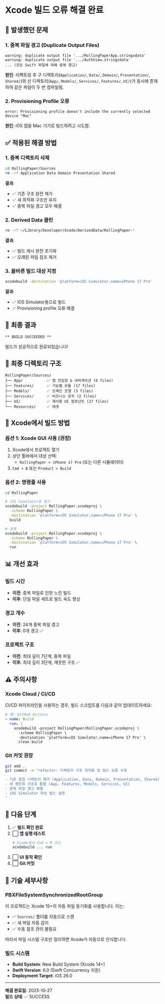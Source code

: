 # Xcode 빌드 오류 해결 완료

## 🐛 발생했던 문제

### 1. 중복 파일 경고 (Duplicate Output Files)
```
warning: duplicate output file '.../RollingPaperApp.stringsdata'
warning: duplicate output file '.../AuthView.stringsdata'
... (모든 Swift 파일에 대해 중복 경고)
```

**원인**: 리팩토링 후 구 디렉토리(`Application/`, `Data/`, `Domain/`, `Presentation/`, `Shared/`)와 신 디렉토리(`App/`, `Models/`, `Services/`, `Features/`, `UI/`)가 동시에 존재하여 같은 파일이 두 번 컴파일됨.

### 2. Provisioning Profile 오류
```
error: Provisioning profile doesn't include the currently selected device "Mac"
```

**원인**: iOS 앱을 Mac 기기로 빌드하려고 시도함.

## ✅ 적용된 해결 방법

### 1. 중복 디렉토리 삭제
```bash
cd RollingPaper/Sources
rm -rf Application Data Domain Presentation Shared
```

**결과**: 
- ✅ 기존 구조 완전 제거
- ✅ 새 최적화 구조만 유지
- ✅ 중복 파일 경고 모두 해결

### 2. Derived Data 클린
```bash
rm -rf ~/Library/Developer/Xcode/DerivedData/RollingPaper-*
```

**결과**:
- ✅ 빌드 캐시 완전 초기화
- ✅ 오래된 파일 참조 제거

### 3. 올바른 빌드 대상 지정
```bash
xcodebuild -destination 'platform=iOS Simulator,name=iPhone 17 Pro'
```

**결과**:
- ✅ iOS Simulator용으로 빌드
- ✅ Provisioning profile 오류 해결

## 🎉 최종 결과

```
** BUILD SUCCEEDED **
```

빌드가 성공적으로 완료되었습니다!

## 📁 최종 디렉토리 구조

```
RollingPaper/Sources/
├── App/           ✅ 앱 진입점 & 네비게이션 (6 files)
├── Features/      ✅ 기능별 모듈 (17 files)
├── Models/        ✅ 도메인 모델 (3 files)
├── Services/      ✅ 비즈니스 로직 (2 files)
├── UI/            ✅ 재사용 UI 컴포넌트 (27 files)
└── Resources/     ✅ 에셋
```

## 🔧 Xcode에서 빌드 방법

### 옵션 1: Xcode GUI 사용 (권장)

1. Xcode에서 프로젝트 열기
2. 상단 툴바에서 대상 선택:
   - `RollingPaper > iPhone 17 Pro` (또는 다른 시뮬레이터)
3. `Cmd + B` 또는 `Product > Build`

### 옵션 2: 명령줄 사용

```bash
cd RollingPaper

# iOS Simulator용 빌드
xcodebuild -project RollingPaper.xcodeproj \
  -scheme RollingPaper \
  -destination 'platform=iOS Simulator,name=iPhone 17 Pro' \
  build

# 실행
xcodebuild -project RollingPaper.xcodeproj \
  -scheme RollingPaper \
  -destination 'platform=iOS Simulator,name=iPhone 17 Pro' \
  run
```

## 📊 개선 효과

### 빌드 시간
- **이전**: 중복 파일로 인한 느린 빌드
- **이후**: 단일 파일 세트로 빌드 속도 향상

### 경고 개수
- **이전**: 24개 중복 파일 경고
- **이후**: 0개 경고 ✅

### 프로젝트 구조
- **이전**: 최대 깊이 7단계, 중복 파일
- **이후**: 최대 깊이 3단계, 깨끗한 구조 ✅

## ⚠️ 주의사항

### Xcode Cloud / CI/CD
CI/CD 파이프라인을 사용하는 경우, 빌드 스크립트를 다음과 같이 업데이트하세요:

```yaml
# 예: GitHub Actions
- name: Build
  run: |
    xcodebuild -project RollingPaper/RollingPaper.xcodeproj \
      -scheme RollingPaper \
      -destination 'platform=iOS Simulator,name=iPhone 17 Pro' \
      clean build
```

### Git 커밋 권장
```bash
git add .
git commit -m "refactor: 디렉토리 구조 최적화 및 빌드 오류 수정

- 기존 중첩 디렉토리 제거 (Application, Data, Domain, Presentation, Shared)
- 새 평탄화 구조로 통합 (App, Features, Models, Services, UI)
- 중복 파일 경고 해결
- iOS Simulator 대상 빌드 설정
"
```

## 🚀 다음 단계

1. ✅ **빌드 확인 완료**
2. ⬜ **앱 실행 테스트**
   ```bash
   # Xcode에서 Cmd + R 또는
   xcodebuild ... run
   ```
3. ⬜ **UI 동작 확인**
4. ⬜ **Git 커밋**

## 📝 기술 세부사항

### PBXFileSystemSynchronizedRootGroup
이 프로젝트는 Xcode 15+의 자동 파일 동기화를 사용합니다. 이는:
- ✅ `Sources/` 폴더를 자동으로 스캔
- ✅ 새 파일 자동 감지
- ✅ 수동 참조 관리 불필요

따라서 파일 시스템 구조만 정리하면 Xcode가 자동으로 인식합니다.

### 빌드 시스템
- **Build System**: New Build System (Xcode 14+)
- **Swift Version**: 6.0 (Swift Concurrency 지원)
- **Deployment Target**: iOS 26.0

---

**해결 완료일**: 2025-10-27  
**빌드 상태**: ✅ SUCCESS

